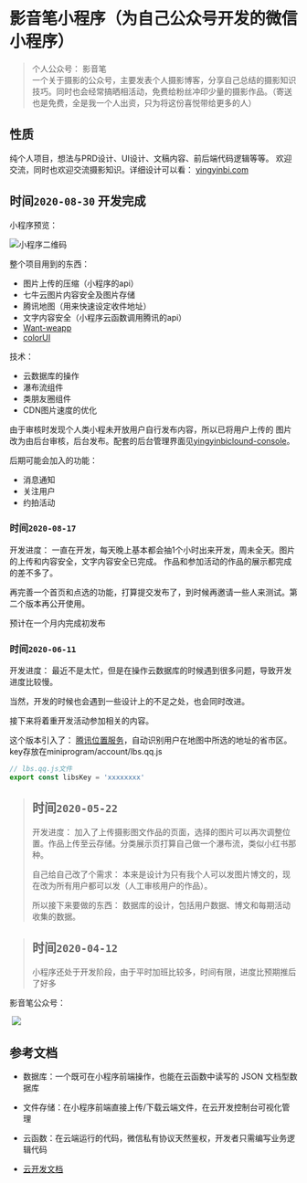 # 影音笔小程序（为自己公众号开发的微信小程序）

> 个人公众号： 影音笔 <br />一个关于摄影的公众号，主要发表个人摄影博客，分享自己总结的摄影知识技巧。同时也会经常搞晒相活动，免费给粉丝冲印少量的摄影作品。（寄送也是免费，全是我一个人出资，只为将这份喜悦带给更多的人）
## 性质
纯个人项目，想法与PRD设计、UI设计、文稿内容、前后端代码逻辑等等。
欢迎交流，同时也欢迎交流摄影知识。详细设计可以看： [yingyinbi.com](http://www.yingyinbi.com/photo/minProgram/影音笔公众号设计及使用说明.html)



## 时间`2020-08-30` **开发完成**

小程序预览：

![小程序二维码](http://img.yingyinbi.com/public/other/zrmy7uj5cvse0m1v02kq78.jpg)



整个项目用到的东西： 

* 图片上传的压缩（小程序的api）
* 七牛云图片内容安全及图片存储
* 腾讯地图（用来快速设定收件地址）
* 文字内容安全（小程序云函数调用腾讯的api）
* [Want-weapp](https://vant-contrib.gitee.io/vant-weapp/#/quickstart)
* [colorUI](https://github.com/weilanwl/ColorUI)



技术：

* 云数据库的操作
* 瀑布流组件
* 类朋友圈组件
* CDN图片速度的优化



由于审核时发现个人类小程未开放用户自行发布内容，所以已将用户上传的 图片改为由后台审核，后台发布。配套的后台管理界面见[yingyinbiclound-console](https://github.com/maYunLaoXi/yingyinbiclound-console)。

后期可能会加入的功能： 

* 消息通知
* 关注用户
* 约拍活动

### 时间`2020-08-17`
开发进度： 一直在开发，每天晚上基本都会抽1个小时出来开发，周未全天。图片的上传和内容安全，文字内容安全已完成。
作品和参加活动的作品的展示都完成的差不多了。

再完善一个首页和点选的功能，打算提交发布了，到时候再邀请一些人来测试。第二个版本再公开使用。

预计在一个月内完成初发布


### 时间`2020-06-11`

开发进度： 最近不是太忙，但是在操作云数据库的时候遇到很多问题，导致开发进度比较慢。

当然，开发的时候也会遇到一些设计上的不足之处，也会同时改进。

接下来将着重开发活动参加相关的内容。

这个版本引入了： [腾讯位置服务](https://lbs.qq.com/miniProgram/jsSdk/jsSdkGuide/jsSdkOverview)，自动识别用户在地图中所选的地址的省市区。key存放在miniprogram/account/lbs.qq.js

```javascript
// lbs.qq.js文件
export const libsKey = 'xxxxxxxx'
```



> ## 时间`2020-05-22`
>
> 开发进度： 加入了上传摄影图文作品的页面，选择的图片可以再次调整位置。作品上传至云存储。分类展示页打算自己做一个瀑布流，类似小红书那种。
>
> 自己给自己改了个需求： 本来是设计为只有我个人可以发图片博文的，现在改为所有用户都可以发（人工审核用户的作品）。
>
> 所以接下来要做的东西： 数据库的设计，包括用户数据、博文和每期活动收集的数据。



> ## 时间`2020-04-12`
> 
> 小程序还处于开发阶段，由于平时加班比较多，时间有限，进度比预期推后了好多

影音笔公众号： 

​	![](http://www.yingyinbi.com/assets/img/yingyinbi-qrcode.b61a0687.jpg)



## 参考文档

- 数据库：一个既可在小程序前端操作，也能在云函数中读写的 JSON 文档型数据库
- 文件存储：在小程序前端直接上传/下载云端文件，在云开发控制台可视化管理
- 云函数：在云端运行的代码，微信私有协议天然鉴权，开发者只需编写业务逻辑代码

- [云开发文档](https://developers.weixin.qq.com/miniprogram/dev/wxcloud/basis/getting-started.html)

